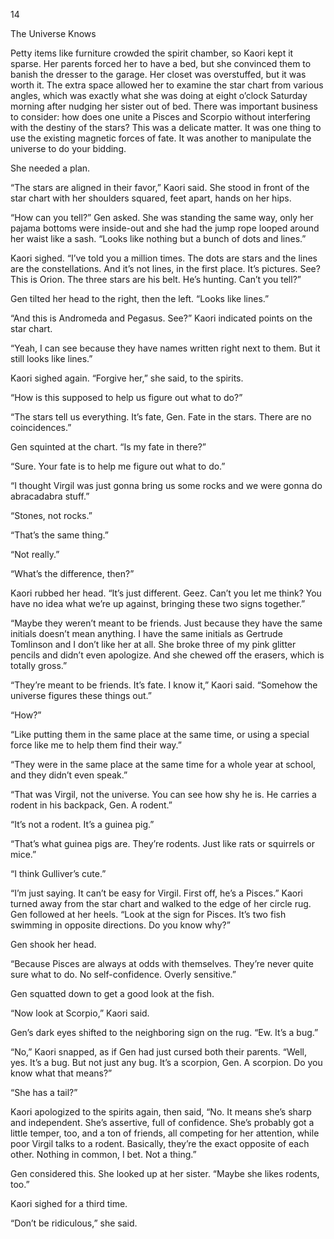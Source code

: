 14

The Universe Knows



Petty items like furniture crowded the spirit chamber, so Kaori kept it sparse. Her parents forced her to have a bed, but she convinced them to banish the dresser to the garage. Her closet was overstuffed, but it was worth it. The extra space allowed her to examine the star chart from various angles, which was exactly what she was doing at eight o’clock Saturday morning after nudging her sister out of bed. There was important business to consider: how does one unite a Pisces and Scorpio without interfering with the destiny of the stars? This was a delicate matter. It was one thing to use the existing magnetic forces of fate. It was another to manipulate the universe to do your bidding.

She needed a plan.

“The stars are aligned in their favor,” Kaori said. She stood in front of the star chart with her shoulders squared, feet apart, hands on her hips.

“How can you tell?” Gen asked. She was standing the same way, only her pajama bottoms were inside-out and she had the jump rope looped around her waist like a sash. “Looks like nothing but a bunch of dots and lines.”

Kaori sighed. “I’ve told you a million times. The dots are stars and the lines are the constellations. And it’s not lines, in the first place. It’s pictures. See? This is Orion. The three stars are his belt. He’s hunting. Can’t you tell?”

Gen tilted her head to the right, then the left. “Looks like lines.”

“And this is Andromeda and Pegasus. See?” Kaori indicated points on the star chart. 

“Yeah, I can see because they have names written right next to them. But it still looks like lines.”

Kaori sighed again. “Forgive her,” she said, to the spirits.

“How is this supposed to help us figure out what to do?”

“The stars tell us everything. It’s fate, Gen. Fate in the stars. There are no coincidences.”

Gen squinted at the chart. “Is my fate in there?”

“Sure. Your fate is to help me figure out what to do.”

“I thought Virgil was just gonna bring us some rocks and we were gonna do abracadabra stuff.”

“Stones, not rocks.”

“That’s the same thing.”

“Not really.”

“What’s the difference, then?”

Kaori rubbed her head. “It’s just different. Geez. Can’t you let me think? You have no idea what we’re up against, bringing these two signs together.”

“Maybe they weren’t meant to be friends. Just because they have the same initials doesn’t mean anything. I have the same initials as Gertrude Tomlinson and I don’t like her at all. She broke three of my pink glitter pencils and didn’t even apologize. And she chewed off the erasers, which is totally gross.”

“They’re meant to be friends. It’s fate. I know it,” Kaori said. “Somehow the universe figures these things out.”

“How?”

“Like putting them in the same place at the same time, or using a special force like me to help them find their way.”

“They were in the same place at the same time for a whole year at school, and they didn’t even speak.”

“That was Virgil, not the universe. You can see how shy he is. He carries a rodent in his backpack, Gen. A rodent.”

“It’s not a rodent. It’s a guinea pig.”

“That’s what guinea pigs are. They’re rodents. Just like rats or squirrels or mice.”

“I think Gulliver’s cute.”

“I’m just saying. It can’t be easy for Virgil. First off, he’s a Pisces.” Kaori turned away from the star chart and walked to the edge of her circle rug. Gen followed at her heels. “Look at the sign for Pisces. It’s two fish swimming in opposite directions. Do you know why?”

Gen shook her head.

“Because Pisces are always at odds with themselves. They’re never quite sure what to do. No self-confidence. Overly sensitive.”

Gen squatted down to get a good look at the fish.

“Now look at Scorpio,” Kaori said.

Gen’s dark eyes shifted to the neighboring sign on the rug. “Ew. It’s a bug.”

“No,” Kaori snapped, as if Gen had just cursed both their parents. “Well, yes. It’s a bug. But not just any bug. It’s a scorpion, Gen. A scorpion. Do you know what that means?”

“She has a tail?”

Kaori apologized to the spirits again, then said, “No. It means she’s sharp and independent. She’s assertive, full of confidence. She’s probably got a little temper, too, and a ton of friends, all competing for her attention, while poor Virgil talks to a rodent. Basically, they’re the exact opposite of each other. Nothing in common, I bet. Not a thing.” 

Gen considered this. She looked up at her sister. “Maybe she likes rodents, too.”

Kaori sighed for a third time.

“Don’t be ridiculous,” she said.
